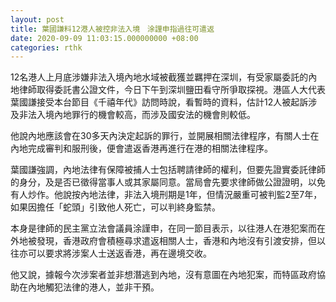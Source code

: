```yaml
---
layout: post
title: 葉國謙料12港人被控非法入境　涂謹申指過往可遣返
date: 2020-09-09 11:03:15.000000000 +08:00
categories: rthk
---
```


12名港人上月底涉嫌非法入境內地水域被截獲並羈押在深圳，有受家屬委託的內地律師取得委託書公證文件，今日下午到深圳鹽田看守所爭取探視。港區人大代表葉國謙接受本台節目《千禧年代》訪問時說，看暫時的資料，估計12人被起訴涉及非法入境內地罪行的機會較高，而涉及國安法的機會則較低。

他說內地應該會在30多天內決定起訴的罪行，並開展相關法律程序，有關人士在內地完成審判和服刑後，便會遣返香港再進行在港的相關法律程序。

葉國謙強調，內地法律有保障被捕人士包括聘請律師的權利，但要先證實委託律師的身分，及是否已徵得當事人或其家屬同意。當局會先要求律師做公證證明，以免有人炒作。他說按內地法律，非法入境刑期是1年，但情況嚴重可被判監2至7年，如果因擔任「蛇頭」引致他人死亡，可以判終身監禁。

本身是律師的民主黨立法會議員涂謹申，在同一節目表示，以往港人在港犯案而在外地被發現，香港政府會積極尋求遣返相關人士，香港和內地沒有引渡安排，但以往亦可以要求將涉案人士送返香港，再在邊境交收。

他又說，據報今次涉案者並非想潛逃到內地，沒有意圖在內地犯案，而特區政府協助在內地觸犯法律的港人，並非干預。
